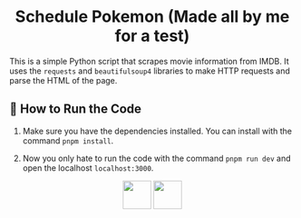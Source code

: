 <h1 align="center">Schedule Pokemon (Made all by me for a test)</h1>

This is a simple Python script that scrapes movie information from IMDB. It uses the `requests` and `beautifulsoup4` libraries to make HTTP requests and parse the HTML of the page.

## 🚀 How to Run the Code

1. Make sure you have the dependencies installed. You can install with the command `pnpm install`.

2. Now you only hate to run the code with the command `pnpm run dev` and open the localhost `localhost:3000`.

<div align="center">
  <img height="50" width="50" src="https://i.ibb.co/ch31swW/imagem-2024-06-04-124625542.png" />
  <img height="50" width="50" src="https://i.ibb.co/nBT0Ny5/imagem-2024-06-04-125223960.png" />
</div>
